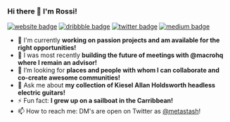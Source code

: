 ### Hi there 👋 I'm Rossi!

[![website badge](https://img.shields.io/badge/rssi.dev-gray?style=flat&logo=openlayers)](https://rssi.dev)
[![dribbble badge](https://img.shields.io/badge/@corradorossi-pink?style=flat&logo=dribbble)](https://dribbble.com/corradorossi)
[![twitter badge](https://img.shields.io/badge/@metastash-blue?style=flat&logo=twitter)](https://twitter.com/metastash)
[![medium badge](https://img.shields.io/badge/@corradorossi-black?style=flat&logo=medium)](https://medium.com/@corradorossi)

- 🔭 I'm currently **working on passion projects and am available for the right opportunities!**
- 🌱 I was most recently **building the future of meetings with @macrohq where I remain an advisor!**
- 🤔 I’m looking for **places and people with whom I can collaborate and co-create awesome communities!**
- 💬 Ask me about **my collection of Kiesel Allan Holdsworth headless electric guitars!**
- ⚡ Fun fact: **I grew up on a sailboat in the Carribbean!**
- 📫 How to reach me: DM's are open on Twitter as [@metastash](https://twitter.com/metastash)!
